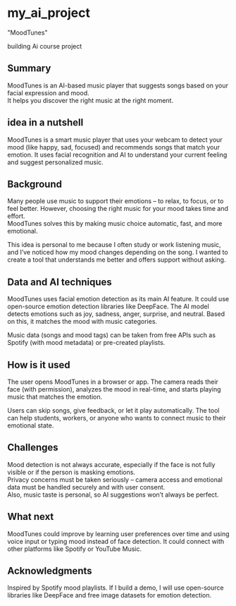 # my_ai_project
"MoodTunes"

building Ai course project

## Summary  
MoodTunes is an AI-based music player that suggests songs based on your facial expression and mood.  
It helps you discover the right music at the right moment.  

## idea in a nutshell  
MoodTunes is a smart music player that uses your webcam to detect your mood (like happy, sad, focused) and recommends songs that match your emotion. It uses facial recognition and AI to understand your current feeling and suggest personalized music.

## Background  
Many people use music to support their emotions – to relax, to focus, or to feel better. However, choosing the right music for your mood takes time and effort.  
MoodTunes solves this by making music choice automatic, fast, and more emotional.  

This idea is personal to me because I often study or work listening music, and I’ve noticed how my mood changes depending on the song. I wanted to create a tool that understands me better and offers support without asking.

## Data and AI techniques  
MoodTunes uses facial emotion detection as its main AI feature. It could use open-source emotion detection libraries like DeepFace.
The AI model detects emotions such as joy, sadness, anger, surprise, and neutral. Based on this, it matches the mood with music categories.  

Music data (songs and mood tags) can be taken from free APIs such as Spotify (with mood metadata) or pre-created playlists.


## How is it used  
The user opens MoodTunes in a browser or app. The camera reads their face (with permission), analyzes the mood in real-time, and starts playing music that matches the emotion.  

Users can skip songs, give feedback, or let it play automatically. The tool can help students, workers, or anyone who wants to connect music to their emotional state.


## Challenges  
Mood detection is not always accurate, especially if the face is not fully visible or if the person is masking emotions.  
Privacy concerns must be taken seriously – camera access and emotional data must be handled securely and with user consent.  
Also, music taste is personal, so AI suggestions won’t always be perfect.


## What next  
MoodTunes could improve by learning user preferences over time and using voice input or typing mood instead of face detection. It could connect with other platforms like Spotify or YouTube Music.  

## Acknowledgments  
Inspired by Spotify mood playlists.
If I build a demo, I will use open-source libraries like DeepFace and free image datasets for emotion detection.





